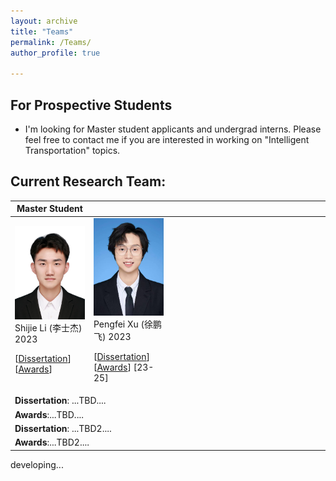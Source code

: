 ```yaml
---
layout: archive
title: "Teams"
permalink: /Teams/
author_profile: true

---
```


## For Prospective Students
* I'm looking for Master student applicants and undergrad interns. Please feel free to contact me if you are interested in working on "Intelligent Transportation" topics.


## Current Research Team:
<table style="width:100%">
  <thead>
		<tr>
			<th width="25%">Master Student</th>
			<th width="25%"></th>
			<th width="25%"></th>
			<th width="25%"></th>
			<!-- <th width="2%">Year</th>
			<th width="20%">Journal/Proceedings</th>  -->
		</tr>
    </thead>
<tbody>
    <tr id="ms2023" class="entry">
      <td>
        <!-- <img src="../images/research/cui2020establishing.png" width="600" class="single_img"> -->
        <div class="polaroid">
          <img src="../images/stud/shijie_li.jpg" hight="600" class="research_img">
          <div class="container">
          Shijie Li (李士杰) 2023<br>
		<p class="infolinks"> 
                  [<a href="javascript:toggleInfo('ms2023','Dissertation')">Dissertation</a>]
                  [<a href="javascript:toggleInfo('ms2023','Awards')">Awards</a>] 
		</p>
          </div>
        </div>
      </td>
	<td>
        <!-- <img src="../images/research/cui2020establishing.png" width="600" class="single_img"> -->
        <div class="polaroid">
          <img src="../images/stud/pengfei_xu.jpg" hight="600" class="research_img">
          <div class="container">
          Pengfei Xu (徐鹏飞) 2023
		<p class="infolinks"> 
		  [<a href="javascript:toggleInfo('2ms2023','Dissertation')">Dissertation</a>]
                  [<a href="javascript:toggleInfo('2ms2023','Awards')">Awards</a>] 
		  [23-25]
		</p>
          </div>
        </div>
      </td>
      <td> </td>
      <td> </td>
      </tr>
        <tr id="dis_ms2023" class="Dissertation noshow">
          <td colspan="4"><b>Dissertation</b>: ...TBD....</td>
        </tr>
        <tr id="awd_ms2023" class="Awards noshow">
          <td colspan="4"><b>Awards</b>:...TBD....</td>
        </tr>
	<tr id="dis_2ms2023" class="Dissertation noshow">
          <td colspan="4"><b>Dissertation</b>: ...TBD2....</td>
        </tr>
        <tr id="awd_2ms2023" class="Awards noshow">
          <td colspan="4"><b>Awards</b>:...TBD2....</td>
        </tr> 
	
	
 </tbody>
</table>



developing...






